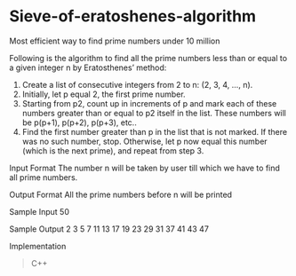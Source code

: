 # Sieve-of-eratoshenes-algorithm
Most efficient way to find prime numbers under 10 million

Following is the algorithm to find all the prime numbers less than or equal to a given integer n by Eratosthenes’ method:

   1. Create a list of consecutive integers from 2 to n: (2, 3, 4, …, n).
   2. Initially, let p equal 2, the first prime number.
   3. Starting from p2, count up in increments of p and mark each of these numbers greater than or equal to p2 itself in the list.           These numbers will be p(p+1), p(p+2), p(p+3), etc..
   4. Find the first number greater than p in the list that is not marked. If there was no such number, stop. Otherwise, let p now equal this number (which is the next prime), and repeat from step 3.


Input Format
The number n will be taken by user till which we have to find all prime numbers.

Output Format
All the prime numbers before n will be printed

Sample Input
50

Sample Output
2 3 5 7 11 13 17 19 23 29 31 37 41 43 47
 
Implementation
>C++
 
